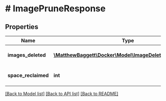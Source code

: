 # # ImagePruneResponse

## Properties

Name | Type | Description | Notes
------------ | ------------- | ------------- | -------------
**images_deleted** | [**\MatthewBaggett\Docker\Model\ImageDeleteResponseItem[]**](ImageDeleteResponseItem.md) | Images that were deleted | [optional]
**space_reclaimed** | **int** | Disk space reclaimed in bytes | [optional]

[[Back to Model list]](../../README.md#models) [[Back to API list]](../../README.md#endpoints) [[Back to README]](../../README.md)
